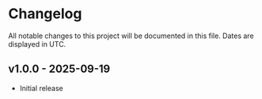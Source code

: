 # Changelog

All notable changes to this project will be documented in this file. Dates are displayed in UTC.

## v1.0.0 - 2025-09-19

- Initial release